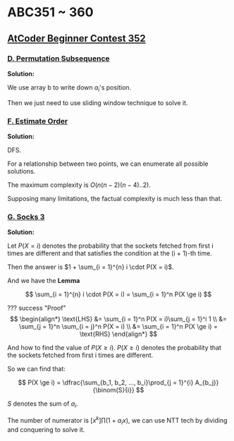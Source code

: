 # ABC351 ~ 360




## [AtCoder Beginner Contest 352](https://atcoder.jp/contests/abc352)

### [D. Permutation Subsequence](https://atcoder.jp/contests/abc352/tasks/abc352_d)

**Solution:**

We use array b to write down $a_i$'s position.

Then we just need to use sliding window technique to solve it. 

### [F. Estimate Order](https://atcoder.jp/contests/abc352/tasks/abc352_f)

**Solution:**

DFS.

For a relationship between two points, we can enumerate all possible solutions.

The maximum complexity is $O(n(n - 2)(n - 4) .. 2)$.

Supposing many limitations, the factual complexity is much less than that.

### [G. Socks 3](https://atcoder.jp/contests/abc352/tasks/abc352_g)

**Solution:**

Let $P(X = i)$ denotes the probability that the sockets fetched from first i times are different and that satisfies the condition at the (i + 1)-th time.

Then the answer is $1 + \sum_{i = 1}^{n} i \cdot P(X = i)$.

And we have the **Lemma** 

$$
\sum_{i = 1}^{n} i \cdot P(X = i) = \sum_{i = 1}^n P(X \ge i)
$$

??? success "Proof"
    $$
        \begin{align*}
        \text{LHS} &= \sum_{i = 1}^n P(X = i)\sum_{j = 1}^i 1 \\
                   &= \sum_{j = 1}^n \sum_{i = j}^n P(X = i) \\
                   &= \sum_{i = 1}^n P(X \ge i) = \text{RHS}
        \end{align*}
    $$

And how to find the value of $P(X \ge i)$. 
$P(X \ge i)$ denotes the probability that the sockets fetched from first i times are different.

So we can find that:

$$
    P(X \ge i) = \dfrac{\sum_{b_1, b_2, ..., b_i}\prod_{j = 1}^{i} A_{b_j}}{\binom{S}{i}} 
$$

$S$ denotes the sum of $a_i$.

The number of numerator is $[x^k]\prod (1 + a_ix)$, we can use NTT tech by dividing and conquering to solve it.

